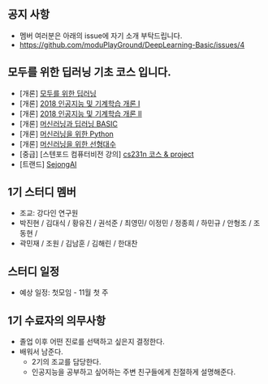

## 공지 사항
- 멤버 여러분은 아래의 issue에 자기 소개 부탁드립니다. 
- https://github.com/moduPlayGround/DeepLearning-Basic/issues/4


## 모두를 위한 딥러닝 기초 코스 입니다.
- [개론] [모두를 위한 딥러닝](https://hunkim.github.io/ml/)
- [개론] [2018 인공지능 및 기계학습 개론 I](https://www.edwith.org/machinelearning1_17)
- [개론] [2018 인공지능 및 기계학습 개론 II](https://www.edwith.org/machinelearning2__17)
- [개론] [머신러닝과 딥러닝 BASIC](https://www.edwith.org/others26)
- [개론] [머신러닝을 위한 Python](https://www.edwith.org/aipython)
- [개론] [머신러닝을 위한 선형대수](https://www.edwith.org/linearalgebra4ai)
- [중급] [스텐포드 컴퓨터비전 강의] [cs231n 코스 & project]()
- [트랜드] [SejongAI](https://github.com/moduPlayGound/SejongAI)


## 1기 스터디 멤버
- 조교: 강다인 연구원
- 박진현 / 김대식 / 황유진 / 권석준 / 최영민/ 이정민 / 정종희 / 하민규 / 안형조 / 조동현 /  
- 곽민재 / 조원 / 김남훈 / 김해린 / 한대찬 

## 스터디 일정
- 예상 일정: 첫모임 - 11월 첫 주

## 1기 수료자의 의무사항
- 졸업 이후 어떤 진로를 선택하고 싶은지 결정한다.
- 배워서 남준다.
  - 2기의 조교를 담당한다.
  - 인공지능을 공부하고 싶어하는 주변 친구들에게 친절하게 설명해준다. 
